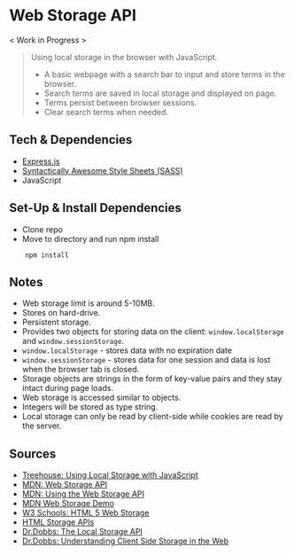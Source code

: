 # Web Storage API

< Work in Progress >

> Using local storage in the browser with JavaScript.
> - A basic webpage with a search bar to input and store terms in the browser.
> - Search terms are saved in local storage and displayed on page.
> - Terms persist between browser sessions.
> - Clear search terms when needed.




## Tech & Dependencies

- [Express.js](https://expressjs.com/)
- [Syntactically Awesome Style Sheets (SASS)](https://sass-lang.com/)
- JavaScript


## Set-Up & Install Dependencies

- Clone repo
- Move to directory and run npm install
```
    npm install
```

## Notes

- Web storage limit is around 5-10MB.
- Stores on hard-drive.
- Persistent storage.
- Provides two objects for storing data on the client: `window.localStorage` and `window.sessionStorage`.
- `window.localStorage` - stores data with no expiration date
- `window.sessionStorage` - stores data for one session and data is lost when the browser tab is closed.
- Storage objects are strings in the form of key-value pairs and they stay intact during page loads.
- Web storage is accessed similar to objects.
- Integers will be stored as type string.
- Local storage can only be read by client-side while cookies are read by the server.

## Sources

- [Treehouse: Using Local Storage with JavaScript](https://teamtreehouse.com/library/using-local-storage-with-javascript)
- [MDN: Web Storage API](https://developer.mozilla.org/en-US/docs/Web/API/Web_Storage_API)
- [MDN: Using the Web Storage API](https://developer.mozilla.org/en-US/docs/Web/API/Web_Storage_API/Using_the_Web_Storage_API)
- [MDN Web Storage Demo](https://mdn.github.io/dom-examples/web-storage/)
- [W3 Schools: HTML 5 Web Storage](https://www.w3schools.com/html/html5_webstorage.asp)
- [HTML Storage APIs](https://medium.com/@ramsunvtech/onfocus-html5-storage-apis-b45d92aa424b)
- [Dr.Dobbs: The Local Storage API](http://www.drdobbs.com/web-development/the-localstorage-api/240000682)
- [Dr.Dobbs: Understanding Client Side Storage in the Web](http://www.drdobbs.com/web-development/understanding-client-side-storage-in-web/232900805)



